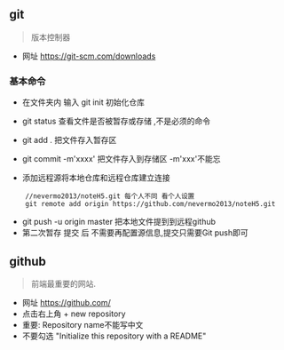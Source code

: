 
## git
> 版本控制器

+ 网址 https://git-scm.com/downloads

### 基本命令
+ 在文件夹内 输入 git init  初始化仓库
+ git status 查看文件是否被暂存或存储 ,不是必须的命令
+ git add . 把文件存入暂存区
+ git commit -m'xxxx'  把文件存入到存储区  -m'xxx'不能忘

+ 添加远程源将本地仓库和远程仓库建立连接
```
	//nevermo2013/noteH5.git 每个人不同 看个人设置
	git remote add origin https://github.com/nevermo2013/noteH5.git
```
+ git push -u origin master  把本地文件提到到远程github
+ 第二次暂存 提交  后 不需要再配置源信息,提交只需要Git push即可


## github
> 前端最重要的网站.

+ 网址 https://github.com/
+ 点击右上角 +  new  repository
+ 重要: Repository name不能写中文
+ 不要勾选 "Initialize this repository with a README" 
